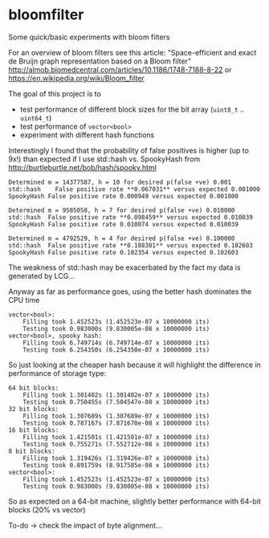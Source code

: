 # bloomfilter

Some quick/basic experiments with bloom filters

For an overview of bloom filters see this article:
  "Space-efficient and exact de Bruijn graph representation based on a Bloom filter"
  http://almob.biomedcentral.com/articles/10.1186/1748-7188-8-22
or https://en.wikipedia.org/wiki/Bloom_filter

The goal of this project is to 
- test performance of different block sizes for the bit array (`uint8_t` .. `uint64_t`)
- test performance of `vector<bool>`
- experiment with different hash functions

Interestingly I found that the probability of false positives is higher (up to 9x!) than expected if I use std::hash 
vs. SpookyHash from http://burtleburtle.net/bob/hash/spooky.html

```
Determined m = 14377587, h = 10 for desired p(false +ve) 0.001
std::hash	 False positive rate **0.067031** versus expected 0.001000
SpookyHash False positive rate 0.000949 versus expected 0.001000

Determined m = 9585058, h = 7 for desired p(false +ve) 0.010000
std::hash  False positive rate **0.098459** versus expected 0.010039
SpookyHash False positive rate 0.010074 versus expected 0.010039

Determined m = 4792529, h = 4 for desired p(false +ve) 0.100000
std::hash  False positive rate **0.188301** versus expected 0.102603
SpookyHash False positive rate 0.102354 versus expected 0.102603
```


The weakness of std::hash may be exacerbated by the fact my data is generated by LCG...

Anyway as far as performance goes, using the better hash dominates the CPU time

```
vector<bool>:
	Filling took 1.452523s (1.452523e-07 x 10000000 its)
	Testing took 0.983000s (9.830005e-08 x 10000000 its)
vector<bool>, spooky hash:
	Filling took 6.749714s (6.749714e-07 x 10000000 its)
	Testing took 6.254350s (6.254350e-07 x 10000000 its)
```

So just looking at the cheaper hash because it will highlight the difference in performance of storage type:

```
64 bit blocks:
	Filling took 1.301402s (1.301402e-07 x 10000000 its)
	Testing took 0.750455s (7.504547e-08 x 10000000 its)
32 bit blocks:
	Filling took 1.307689s (1.307689e-07 x 10000000 its)
	Testing took 0.787167s (7.871670e-08 x 10000000 its)
16 bit blocks:
	Filling took 1.421501s (1.421501e-07 x 10000000 its)
	Testing took 0.755271s (7.552712e-08 x 10000000 its)
8 bit blocks:
	Filling took 1.319426s (1.319426e-07 x 10000000 its)
	Testing took 0.891759s (8.917585e-08 x 10000000 its)
vector<bool>:
	Filling took 1.452523s (1.452523e-07 x 10000000 its)
	Testing took 0.983000s (9.830005e-08 x 10000000 its)
```

So as expected on a 64-bit machine, slightly better performance with 64-bit blocks (20% vs vector<bool>)

To-do -> check the impact of byte alignment...
